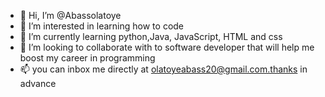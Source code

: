 - 👋 Hi, I’m @Abassolatoye
- 👀 I’m interested in learning how to code
- 🌱 I’m currently learning python,Java, JavaScript, HTML and css
- 💞️ I’m looking to collaborate with to software developer that will help me boost my career in programming
- 📫 you can inbox me directly at olatoyeabass20@gmail.com.thanks in advance


<!---
Abassolatoye/Abassolatoye is a ✨ special ✨ repository because its `README.md` (this file) appears on your GitHub profile.
You can click the Preview link to take a look at your changes.
--->
